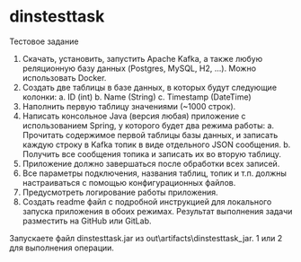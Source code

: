 # dinstesttask

Тестовое задание

1. Скачать, установить, запустить Apache Kafka, а также любую реляционную базу данных (Postgres, MySQL, H2, ...). Можно
   использовать Docker.
2. Создать две таблицы в базе данных, в которых будут следующие колонки:
   a. ID (int)
   b. Name (String)
   c. Timestamp (DateTime)
3. Наполнить первую таблицу значениями (~1000 строк).
4. Написать консольное Java (версия любая) приложение с использованием Spring, у которого будет два режима работы:
   a. Прочитать содержимое первой таблицы базы данных, и записать каждую строку в Kafka топик в виде отдельного JSON
   сообщения. b. Получить все сообщения топика и записать их во вторую таблицу.
5. Приложение должно завершаться после обработки всех записей.
6. Все параметры подключения, названия таблиц, топик и т.п. должны настраиваться с помощью конфигурационных файлов.
7. Предусмотреть логирование работы приложения.
8. Создать readme файл с подробной инструкцией для локального запуска приложения в обоих режимах. Результат выполнения
   задачи разместить на GitHub или GitLab.

Запускаете файл dinstesttask.jar из out\artifacts\dinstesttask_jar.
1 или 2 для выполнения операции.